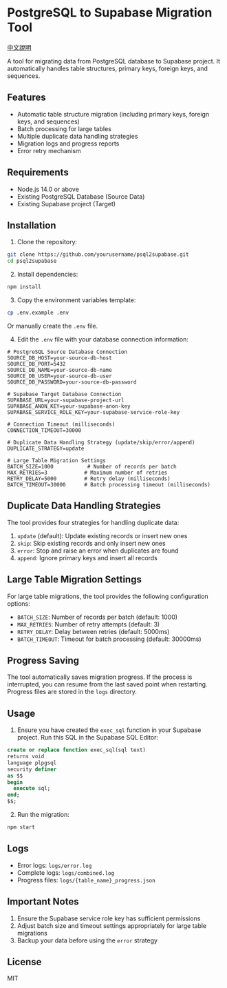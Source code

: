 # PostgreSQL to Supabase Migration Tool

[中文說明](README.zh-TW.md)

A tool for migrating data from PostgreSQL database to Supabase project. It automatically handles table structures, primary keys, foreign keys, and sequences.

## Features

- Automatic table structure migration (including primary keys, foreign keys, and sequences)
- Batch processing for large tables
- Multiple duplicate data handling strategies
- Migration logs and progress reports
- Error retry mechanism

## Requirements

- Node.js 14.0 or above
- Existing PostgreSQL Database (Source Data)
- Existing Supabase project (Target)

## Installation

1. Clone the repository:
```bash
git clone https://github.com/yourusername/psql2supabase.git
cd psql2supabase
```

2. Install dependencies:
```bash
npm install
```

3. Copy the environment variables template:
```bash
cp .env.example .env
```
Or manually create the `.env` file.

4. Edit the `.env` file with your database connection information:
```env
# PostgreSQL Source Database Connection
SOURCE_DB_HOST=your-source-db-host
SOURCE_DB_PORT=5432
SOURCE_DB_NAME=your-source-db-name
SOURCE_DB_USER=your-source-db-user
SOURCE_DB_PASSWORD=your-source-db-password

# Supabase Target Database Connection
SUPABASE_URL=your-supabase-project-url
SUPABASE_ANON_KEY=your-supabase-anon-key
SUPABASE_SERVICE_ROLE_KEY=your-supabase-service-role-key

# Connection Timeout (milliseconds)
CONNECTION_TIMEOUT=30000

# Duplicate Data Handling Strategy (update/skip/error/append)
DUPLICATE_STRATEGY=update

# Large Table Migration Settings
BATCH_SIZE=1000           # Number of records per batch
MAX_RETRIES=3            # Maximum number of retries
RETRY_DELAY=5000         # Retry delay (milliseconds)
BATCH_TIMEOUT=30000      # Batch processing timeout (milliseconds)
```

## Duplicate Data Handling Strategies

The tool provides four strategies for handling duplicate data:

1. `update` (default): Update existing records or insert new ones
2. `skip`: Skip existing records and only insert new ones
3. `error`: Stop and raise an error when duplicates are found
4. `append`: Ignore primary keys and insert all records

## Large Table Migration Settings

For large table migrations, the tool provides the following configuration options:

- `BATCH_SIZE`: Number of records per batch (default: 1000)
- `MAX_RETRIES`: Number of retry attempts (default: 3)
- `RETRY_DELAY`: Delay between retries (default: 5000ms)
- `BATCH_TIMEOUT`: Timeout for batch processing (default: 30000ms)

## Progress Saving

The tool automatically saves migration progress. If the process is interrupted, you can resume from the last saved point when restarting. Progress files are stored in the `logs` directory.

## Usage

1. Ensure you have created the `exec_sql` function in your Supabase project. Run this SQL in the Supabase SQL Editor:
```sql
create or replace function exec_sql(sql text)
returns void
language plpgsql
security definer
as $$
begin
  execute sql;
end;
$$;
```

2. Run the migration:
```bash
npm start
```

## Logs

- Error logs: `logs/error.log`
- Complete logs: `logs/combined.log`
- Progress files: `logs/{table_name}_progress.json`

## Important Notes

1. Ensure the Supabase service role key has sufficient permissions
2. Adjust batch size and timeout settings appropriately for large table migrations
3. Backup your data before using the `error` strategy

## License

MIT
